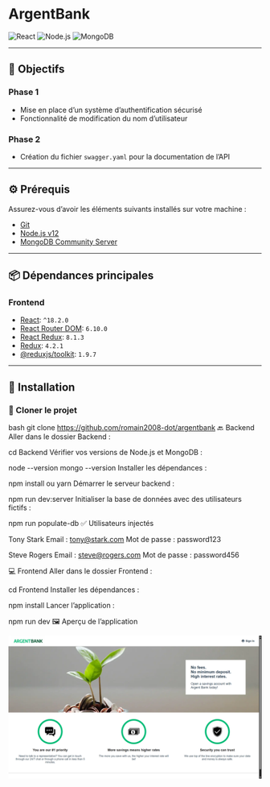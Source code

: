  
 # ArgentBank
 
 ![React](https://img.shields.io/badge/React-20232A?style=for-the-badge\&logo=react\&logoColor=61DAFB)
 ![Node.js](https://img.shields.io/badge/Node.js-339933?style=for-the-badge\&logo=nodedotjs\&logoColor=white)
 ![MongoDB](https://img.shields.io/badge/MongoDB-4EA94B?style=for-the-badge\&logo=mongodb\&logoColor=white)
 
 ---
 
 ## 📌 Objectifs
 
 ### Phase 1
 - Mise en place d’un système d’authentification sécurisé
 - Fonctionnalité de modification du nom d’utilisateur
 
 ### Phase 2
 - Création du fichier `swagger.yaml` pour la documentation de l’API
 
 ---
 
 ## ⚙️ Prérequis
 
 Assurez-vous d’avoir les éléments suivants installés sur votre machine :
 
 - [Git](https://git-scm.com/)
 - [Node.js v12](https://nodejs.org/en/)
 - [MongoDB Community Server](https://www.mongodb.com/try/download/community)
 
 ---
 
 ## 📦 Dépendances principales
 
 ### Frontend
 - [React](https://reactjs.org/): `^18.2.0`
 - [React Router DOM](https://reactrouter.com/): `6.10.0`
 - [React Redux](https://react-redux.js.org/): `8.1.3`
 - [Redux](https://redux.js.org/): `4.2.1`
 - [@reduxjs/toolkit](https://redux-toolkit.js.org/): `1.9.7`
 
 ---
 
 ## 🚀 Installation
 
 ### 🔧 Cloner le projet
 
 bash
 git clone https://github.com/romain2008-dot/argentbank
 🔙 Backend
 Aller dans le dossier Backend :
 
 cd Backend
 Vérifier vos versions de Node.js et MongoDB :
 
 node --version
 mongo --version
 Installer les dépendances :
 
 npm install ou yarn
 Démarrer le serveur backend :
 
 npm run dev:server
 Initialiser la base de données avec des utilisateurs fictifs :
 
 npm run populate-db
 ✅ Utilisateurs injectés
 
 Tony Stark
 Email : tony@stark.com
 Mot de passe : password123
 
 Steve Rogers
 Email : steve@rogers.com
 Mot de passe : password456
 
 💻 Frontend
 Aller dans le dossier Frontend :
 
 cd Frontend
 Installer les dépendances :
 
 npm install
 Lancer l’application :
 
 npm run dev
 🖼️ Aperçu de l’application
 
 ![image du site](image_site.png)